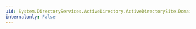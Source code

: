 ```yaml
---
uid: System.DirectoryServices.ActiveDirectory.ActiveDirectorySite.Domains
internalonly: False
---
```

